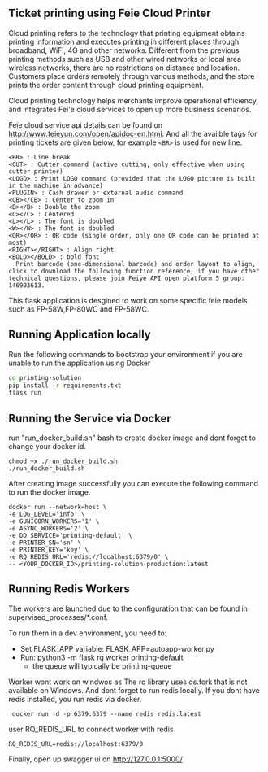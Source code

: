 ## Ticket printing using Feie Cloud Printer

Cloud printing refers to the technology that printing equipment obtains printing information and executes printing in different places through broadband, WiFi, 4G and other networks. Different from the previous printing methods such as USB and other wired networks or local area wireless networks, there are no restrictions on distance and location. Customers place orders remotely through various methods, and the store prints the order content through cloud printing equipment.

Cloud printing technology helps merchants improve operational efficiency, and integrates Fei'e cloud services to open up more business scenarios.

Feie cloud service api details can be found on http://www.feieyun.com/open/apidoc-en.html. 
And all the availble tags for printing tickets are given below, for example ```<BR>``` is used for new line.

```
<BR> : Line break
<CUT> : Cutter command (active cutting, only effective when using cutter printer)
<LOGO> : Print LOGO command (provided that the LOGO picture is built in the machine in advance)
<PLUGIN> : Cash drawer or external audio command
<CB></CB> : Center to zoom in
<B></B> : Double the zoom
<C></C> : Centered
<L></L> : The font is doubled
<W></W> : The font is doubled
<QR></QR> : QR code (single order, only one QR code can be printed at most)
<RIGHT></RIGHT> : Align right
<BOLD></BOLD> : bold font
  Print barcode (one-dimensional barcode) and order layout to align, click to download the following function reference, if you have other technical questions, please join Feiye API open platform 5 group: 146903613.
```

This flask application is desgined to work on some specific feie models such as FP-58W,FP-80WC and FP-58WC.


## Running Application locally

Run the following commands to bootstrap your environment if you are unable to run the application using Docker

```bash
cd printing-solution
pip install -r requirements.txt
flask run
```

## Running the Service via Docker
run "run_docker_build.sh" bash to create docker image and dont forget to change your docker id.

```shell
chmod +x ./run_docker_build.sh
./run_docker_build.sh
```
After creating image successfully you can execute the following command to run the docker image.

```shell
docker run --network=host \
-e LOG_LEVEL='info' \
-e GUNICORN_WORKERS='1' \
-e ASYNC_WORKERS='2' \
-e DD_SERVICE='printing-default' \
-e PRINTER_SN='sn' \
-e PRINTER_KEY='key' \
-e RQ_REDIS_URL='redis://localhost:6379/0' \
-- <YOUR_DOCKER_ID>/printing-solution-production:latest
```

## Running Redis Workers

The workers are launched due to the configuration that can be found in supervised_processes/*.conf.

To run them in a dev environment, you need to:
* Set FLASK_APP variable: FLASK_APP=autoapp-worker.py
* Run: python3 -m flask rq worker printing-default
  * the queue will typically be printing-queue

Worker wont work on windwos as The rq library uses os.fork that is not available on Windows. 
And dont forget to run redis locally. If you dont have redis installed, you run redis via docker.


```
 docker run -d -p 6379:6379 --name redis redis:latest
```
user RQ_REDIS_URL to connect worker with redis

```
RQ_REDIS_URL=redis://localhost:6379/0
```

Finally, open up swagger ui on http://127.0.0.1:5000/
